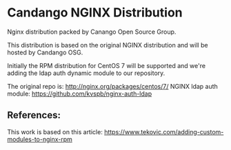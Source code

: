 # Candango NGINX Distribution

Nginx distribution packed by Canango Open Source Group.

This distribution is based on the original NGINX distribution and will be hosted by Candango OSG.

Initially the RPM distribution for CentOS 7 will be supported and we're adding the ldap auth dynamic module to our repository.

The original repo is: http://nginx.org/packages/centos/7/
NGINX ldap auth module: https://github.com/kvspb/nginx-auth-ldap

## References:

This work is based on this article: https://www.tekovic.com/adding-custom-modules-to-nginx-rpm
